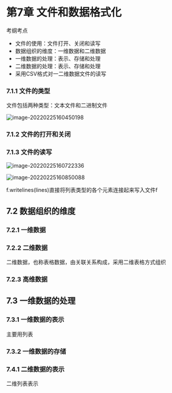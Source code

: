 # 第7章 文件和数据格式化

考纲考点

- 文件的使用：文件打开、关闭和读写
- 数据组织的维度：一维数据和二维数据
- 一维数据的处理：表示、存储和处理
- 二维数据的处理：表示、存储和处理
- 采用CSV格式对一二维数据文件的读写

### 7.1.1 文件的类型

文件包括两种类型：文本文件和二进制文件

![image-20220225160450198](C:\Users\dell\AppData\Roaming\Typora\typora-user-images\image-20220225160450198.png)

### 7.1.2 文件的打开和关闭

### 7.1.3 文件的读写

![image-20220225160722336](C:\Users\dell\AppData\Roaming\Typora\typora-user-images\image-20220225160722336.png)

![image-20220225160850088](C:\Users\dell\AppData\Roaming\Typora\typora-user-images\image-20220225160850088.png)

f.writelines(lines)直接将列表类型的各个元素连接起来写入文件f

## 7.2 数据组织的维度

### 7.2.1 一维数据

### 7.2.2 二维数据

二维数据，也称表格数据，由关联关系构成，采用二维表格方式组织

### 7.2.3 高维数据

## 7.3 一维数据的处理

### 7.3.1 一维数据的表示

主要用列表

### 7.3.2 一维数据的存储

### 7.4.1 二维数据的表示

二维列表表示